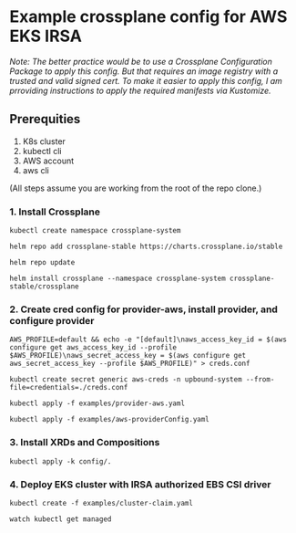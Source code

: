 # Example crossplane config for AWS EKS IRSA

_Note: The better practice would be to use a Crossplane Configuration Package to apply this config. But that requires an image registry with a trusted and valid signed cert. To make it easier to apply this config, I am prroviding instructions to apply the required manifests via Kustomize._

## Prerequities
 1. K8s cluster
 2. kubectl cli
 3. AWS account
 4. aws cli

(All steps assume you are working from the root of the repo clone.)

### 1. Install Crossplane
```console 
kubectl create namespace crossplane-system
```

```console
helm repo add crossplane-stable https://charts.crossplane.io/stable
```
 
```console 
helm repo update
```
 
```console
helm install crossplane --namespace crossplane-system crossplane-stable/crossplane
```
 
### 2. Create cred config for provider-aws, install provider, and configure provider
```console 
AWS_PROFILE=default && echo -e "[default]\naws_access_key_id = $(aws configure get aws_access_key_id --profile $AWS_PROFILE)\naws_secret_access_key = $(aws configure get aws_secret_access_key --profile $AWS_PROFILE)" > creds.conf
```

```console
kubectl create secret generic aws-creds -n upbound-system --from-file=credentials=./creds.conf
```

```console 
kubectl apply -f examples/provider-aws.yaml
```

```console 
kubectl apply -f examples/aws-providerConfig.yaml
```

### 3. Install XRDs and Compositions

```console
kubectl apply -k config/. 
```
### 4. Deploy EKS cluster with IRSA authorized EBS CSI driver

```console
kubectl create -f examples/cluster-claim.yaml
```

```console
watch kubectl get managed
```

